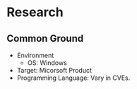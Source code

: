 # Research
## Common Ground
- Environment
    - OS: Windows
- Target: Micorsoft Product
- Programming Language: Vary in CVEs.

